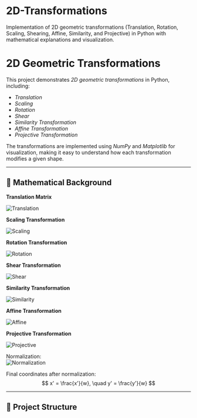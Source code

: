 # 2D-Transformations
Implementation of 2D geometric transformations (Translation, Rotation, Scaling, Shearing, Affine, Similarity, and Projective) in Python with mathematical explanations and visualization.
# 2D Geometric Transformations

This project demonstrates *2D geometric transformations* in Python, including:

- *Translation*
- *Scaling*
- *Rotation*
- *Shear*
- *Similarity Transformation*
- *Affine Transformation*
- *Projective Transformation*

The transformations are implemented using *NumPy* and *Matplotlib* for visualization, making it easy to understand how each transformation modifies a given shape.

---

## 🔹 Mathematical Background
**Translation Matrix**

![Translation](https://latex.codecogs.com/svg.latex?\begin%7Bbmatrix%7Dx%27%5C%5Cy%27%5C%5C1%5Cend%7Bbmatrix%7D=%5Cbegin%7Bbmatrix%7D1&0&t_x%5C%5C0&1&t_y%5C%5C0&0&1%5Cend%7Bbmatrix%7D\begin%7Bbmatrix%7Dx%5C%5Cy%5C%5C1%5Cend%7Bbmatrix%7D)



**Scaling Transformation**

![Scaling](https://latex.codecogs.com/svg.latex?\begin%7Bbmatrix%7Dx%27%5C%5Cy%27%5C%5C1%5Cend%7Bbmatrix%7D=%5Cbegin%7Bbmatrix%7Ds_x&0&0%5C%5C0&s_y&0%5C%5C0&0&1%5Cend%7Bbmatrix%7D\begin%7Bbmatrix%7Dx%5C%5Cy%5C%5C1%5Cend%7Bbmatrix%7D)

**Rotation Transformation**

![Rotation](https://latex.codecogs.com/svg.latex?\begin%7Bbmatrix%7Dx%27%5C%5Cy%27%5C%5C1%5Cend%7Bbmatrix%7D=%5Cbegin%7Bbmatrix%7D\cos\theta&\sin\theta&0%5C%5C-\sin\theta&\cos\theta&0%5C%5C0&0&1%5Cend%7Bbmatrix%7D\begin%7Bbmatrix%7Dx%5C%5Cy%5C%5C1%5Cend%7Bbmatrix%7D)


**Shear Transformation**

![Shear](https://latex.codecogs.com/svg.latex?\begin%7Bbmatrix%7Dx%27%5C%5Cy%27%5C%5C1%5Cend%7Bbmatrix%7D=%5Cbegin%7Bbmatrix%7D1&k_x&0%5C%5Ck_y&1&0%5C%5C0&0&1%5Cend%7Bbmatrix%7D\begin%7Bbmatrix%7Dx%5C%5Cy%5C%5C1%5Cend%7Bbmatrix%7D)

**Similarity Transformation**

![Similarity](https://latex.codecogs.com/svg.latex?\begin%7Bbmatrix%7Dx%27%5C%5Cy%27%5C%5C1%5Cend%7Bbmatrix%7D=%5Cbegin%7Bbmatrix%7Ds\cos\theta&s\sin\theta&t_x%5C%5C-s\sin\theta&s\cos\theta&t_y%5C%5C0&0&1%5Cend%7Bbmatrix%7D\begin%7Bbmatrix%7Dx%5C%5Cy%5C%5C1%5Cend%7Bbmatrix%7D)

**Affine Transformation**

![Affine](https://latex.codecogs.com/svg.latex?\begin%7Bbmatrix%7Dx%27%5C%5Cy%27%5C%5C1%5Cend%7Bbmatrix%7D=%5Cbegin%7Bbmatrix%7Da_%7B11%7D&a_%7B12%7D&t_x%5C%5Ca_%7B21%7D&a_%7B22%7D&t_y%5C%5C0&0&1%5Cend%7Bbmatrix%7D\begin%7Bbmatrix%7Dx%5C%5Cy%5C%5C1%5Cend%7Bbmatrix%7D)


**Projective Transformation**

![Projective](https://latex.codecogs.com/svg.latex?\begin%7Bbmatrix%7Dx%27%5C%5Cy%27%5C%5Cw%5Cend%7Bbmatrix%7D=%5Cbegin%7Bbmatrix%7Dh_%7B11%7D&h_%7B12%7D&h_%7B13%7D%5C%5Ch_%7B21%7D&h_%7B22%7D&h_%7B23%7D%5C%5Ch_%7B31%7D&h_%7B32%7D&h_%7B33%7D%5Cend%7Bbmatrix%7D\begin%7Bbmatrix%7Dx%5C%5Cy%5C%5C1%5Cend%7Bbmatrix%7D)

Normalization:  
![Normalization](https://latex.codecogs.com/svg.latex?x%27=\frac{x%27}{w},%5Cquad%20y%27=\frac{y%27}{w})


Final coordinates after normalization:
$$
x' = \frac{x'}{w}, \quad y' = \frac{y'}{w}
$$

---

## 🔹 Project Structure
